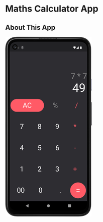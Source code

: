 # Maths Calculator App


## About This App

<img src="https://github.com/RomitKatrodiya/Maths_Calculator/blob/master/images/Screenshot_20220819_213127.png" style=" height:570px; " data-target="animated-image.originalImage">
